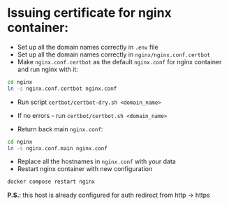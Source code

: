 # Issuing certificate for nginx container:

- Set up all the domain names correctly in `.env` file
- Set up all the domain names correctly in `nginx/nginx.conf.certbot`
- Make `nginx.conf.certbot` as the default `nginx.conf` for nginx container and run nginx with it:

```bash
cd nginx
ln -s nginx.conf.certbot nginx.conf
```

- Run script `certbot/certbot-dry.sh <domain_name>`
- If no errors - run `certbot/certbot.sh <domain_name>`

- Return back main `nginx.conf`:

```bash
cd nginx
ln -s nginx.conf.main nginx.conf
```

- Replace all the hostnames in `nginx.conf` with your data
- Restart nginx container with new configuration

```bash
docker compose restart nginx
```

**P.S.**: this host is already configured for auth redirect from http -> https